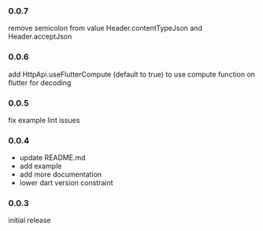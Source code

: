 ### 0.0.7

remove semicolon from value Header.contentTypeJson and Header.acceptJson

### 0.0.6

add HttpApi.useFlutterCompute (default to true) to use compute function on flutter for decoding

### 0.0.5

fix example lint issues

### 0.0.4

- update README.md
- add example
- add more documentation
- lower dart version constraint

### 0.0.3

initial release
